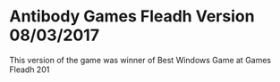 # Antibody Games Fleadh Version 08/03/2017

This version of the game was winner of Best Windows Game at Games Fleadh 201

